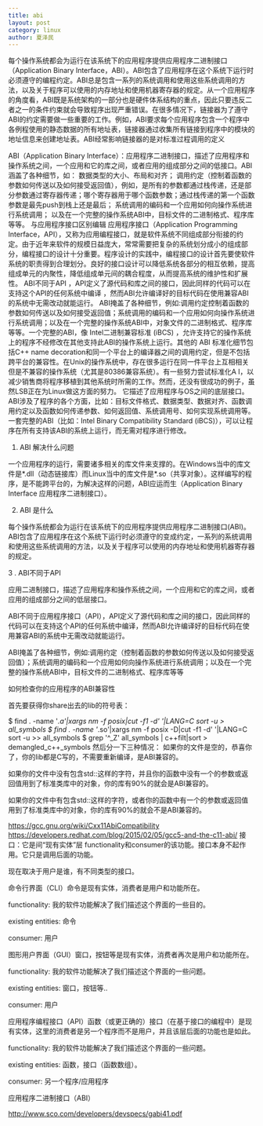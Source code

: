 ```yaml
---
title: abi
layout: post
category: linux
author: 夏泽民
---
```

每个操作系统都会为运行在该系统下的应用程序提供应用程序二进制接口（Application Binary Interface，ABI）。ABI包含了应用程序在这个系统下运行时必须遵守的编程约定。ABI总是包含一系列的系统调用和使用这些系统调用的方法，以及关于程序可以使用的内存地址和使用机器寄存器的规定。从一个应用程序的角度看，ABI既是系统架构的一部分也是硬件体系结构的重点，因此只要违反二者之一的条件约束就会导致程序出现严重错误。在很多情况下，链接器为了遵守ABI的约定需要做一些重要的工作。例如，ABI要求每个应用程序包含一个程序中各例程使用的静态数据的所有地址表，链接器通过收集所有链接到程序中的模块的地址信息来创建地址表。ABI经常影响链接器的是对标准过程调用的定义
<!-- more -->
ABI（Application Binary Interface）：应用程序二进制接口，描述了应用程序和操作系统之间，一个应用和它的库之间，或者应用的组成部分之间的低接口。ABI涵盖了各种细节，如：
数据类型的大小、布局和对齐；
调用约定（控制着函数的参数如何传送以及如何接受返回值），例如，是所有的参数都通过栈传递，还是部分参数通过寄存器传递；哪个寄存器用于哪个函数参数；通过栈传递的第一个函数参数是最先push到栈上还是最后；
系统调用的编码和一个应用如何向操作系统进行系统调用；
以及在一个完整的操作系统ABI中，目标文件的二进制格式、程序库等等。
与应用程序接口区别编辑
应用程序接口（Application Programming Interface，API），又称为应用编程接口，就是软件系统不同组成部分衔接的约定。由于近年来软件的规模日益庞大，常常需要把复杂的系统划分成小的组成部分，编程接口的设计十分重要。程序设计的实践中，编程接口的设计首先要使软件系统的职责得到合理划分。良好的接口设计可以降低系统各部分的相互依赖，提高组成单元的内聚性，降低组成单元间的耦合程度，从而提高系统的维护性和扩展性。
ABI不同于API ，API定义了源代码和库之间的接口，因此同样的代码可以在支持这个API的任何系统中编译 ，然而ABI允许编译好的目标代码在使用兼容ABI的系统中无需改动就能运行。 ABI掩盖了各种细节，例如:调用约定控制着函数的参数如何传送以及如何接受返回值；系统调用的编码和一个应用如何向操作系统进行系统调用；以及在一个完整的操作系统ABI中，对象文件的二进制格式、程序库等等。一个完整的ABI，像 Intel二进制兼容标准 (iBCS) ，允许支持它的操作系统上的程序不经修改在其他支持此ABI的操作系统上运行。其他的 ABI 标准化细节包括C++ name decoration和同一个平台上的编译器之间的调用约定，但是不包括跨平台的兼容性。在Unix的操作系统中，存在很多运行在同一件平台上互相相关但是不兼容的操作系统（尤其是80386兼容系统）。有一些努力尝试标准化A I，以减少销售商将程序移植到其他系统时所需的工作。然而，还没有很成功的例子，虽然LSB正在为Linux做这方面的努力。
它描述了应用程序与OS之间的底层接口。ABI涉及了程序的各个方面，比如：目标文件格式、数据类型、数据对齐、函数调用约定以及函数如何传递参数、如何返回值、系统调用号、如何实现系统调用等。
一套完整的ABI（比如：Intel Binary Compatibility Standard (iBCS)），可以让程序在所有支持该ABI的系统上运行，而无需对程序进行修改。
1. ABI 解决什么问题

一个应用程序的运行，需要诸多相关的库文件来支撑的。在Windows当中的库文件是*.dll（动态链接库）而Linux当中的库文件是*.so（共享对象）。这样编写的程序，是不能跨平台的，为解决这样的问题，ABI应运而生（Application Binary Interface 应用程序二进制接口）。

2. ABI 是什么

每个操作系统都会为运行在该系统下的应用程序提供应用程序二进制接口(ABI)。ABI包含了应用程序在这个系统下运行时必须遵守的变成约定，一系列的系统调用和使用这些系统调用的方法，以及关于程序可以使用的内存地址和使用机器寄存器的规定。

3 . ABI不同于API

应用二进制接口，描述了应用程序和操作系统之间，一个应用和它的库之间，或者应用的组成部分之间的低层接口。

ABI不同于应用程序接口（API），API定义了源代码和库之间的接口，因此同样的代码可以在支持这个API的任何系统中编译，然而ABI允许编译好的目标代码在使用兼容ABI的系统中无需改动就能运行。

ABI掩盖了各种细节，例如:调用约定（控制着函数的参数如何传送以及如何接受返回值）；系统调用的编码和一个应用如何向操作系统进行系统调用；以及在一个完整的操作系统ABI中，目标文件的二进制格式、程序库等等

如何检查你的应用程序的ABI兼容性

首先要获得你share出去的lib的符号表：

 $ find . -name '*.a'|xargs nm -f posix|cut -f1 -d' '|LANG=C sort -u > all_symbols
 $ find . -name '*.so'|xargs nm -f posix -D|cut -f1 -d' '|LANG=C sort -u >> all_symbols
 $ grep '^_Z' all_symbols | c++filt|sort > demangled_c++_symbols
然后分一下三种情况：
如果你的文件是空的，恭喜你了，你的lib都是C写的，不需要重新编译，是ABI兼容的。

如果你的文件中没有包含std::这样的字符，并且你的函数中没有一个的参数或返回值用到了标准类库中的对象，你的库有90%的就会是ABI兼容的。

如果你的文件中有包含std::这样的字符，或者你的函数中有一个的参数或返回值用到了标准类库中的对象，你的库有90%的就会不是ABI兼容的。

https://gcc.gnu.org/wiki/Cxx11AbiCompatibility
https://developers.redhat.com/blog/2015/02/05/gcc5-and-the-c11-abi/
接口：它是间“现有实体”层 functionality和consumer的该功能。接口本身不起作用。它只是调用后面的功能。

现在取决于用户是谁，有不同类型的接口。

命令行界面（CLI）命令是现有实体，消费者是用户和功能所在。

functionality: 我的软件功能解决了我们描述这个界面的一些目的。

existing entities: 命令

consumer: 用户

图形用户界面（GUI）窗口，按钮等是现有实体，消费者再次是用户和功能所在。

functionality: 我的软件功能解决了我们描述这个界面的一些问题。

existing entities: 窗口，按钮等..

consumer: 用户

应用程序编程接口（API）函数（或更正确的）接口（在基于接口的编程中）是现有实体，这里的消费者是另一个程序而不是用户，并且该层后面的功能也是如此。

functionality: 我的软件功能解决了我们描述这个界面的一些问题。

existing entities: 函数，接口（函数数组）。

consumer: 另一个程序/应用程序

应用程序二进制接口（ABI）

http://www.sco.com/developers/devspecs/gabi41.pdf